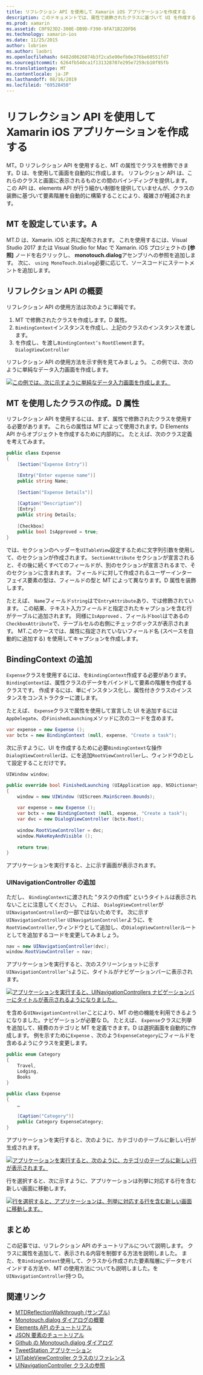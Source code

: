 ```yaml
---
title: リフレクション API を使用して Xamarin iOS アプリケーションを作成する
description: このドキュメントでは、属性で装飾されたクラスに基づいて UI を作成する Monotouch.dialog 属性ベースのリフレクション API について説明します。
ms.prod: xamarin
ms.assetid: C0F923D2-300E-DB9D-F390-9FA71B22DFD6
ms.technology: xamarin-ios
ms.date: 11/25/2015
author: lobrien
ms.author: laobri
ms.openlocfilehash: 6482d0626874b3f2ca5e90efb0e376be60551fd7
ms.sourcegitcommit: 6264fb540ca1f131328707e295e7259cb10f95fb
ms.translationtype: MT
ms.contentlocale: ja-JP
ms.lasthandoff: 08/16/2019
ms.locfileid: "69528450"
---
```

# <a name="creating-a-xamarinios-application-using-the-reflection-api"></a>リフレクション API を使用して Xamarin iOS アプリケーションを作成する

MT。D リフレクション API を使用すると、MT の属性でクラスを修飾できます。D は、を使用して画面を自動的に作成します。 リフレクション API は、これらのクラスと画面に表示されるものとの間のバインディングを提供します。 この API は、elements API が行う細かい制御を提供していませんが、クラスの装飾に基づいて要素階層を自動的に構築することにより、複雑さが軽減されます。

## <a name="setting-up-mtd"></a>MT を設定しています。A

MT.D は、Xamarin. iOS と共に配布されます。 これを使用するには、Visual Studio 2017 または Visual Studio for Mac で Xamarin. iOS プロジェクトの **[参照]** ノードを右クリックし、 **monotouch.dialog**アセンブリへの参照を追加します。 次に、 `using MonoTouch.Dialog`必要に応じて、ソースコードにステートメントを追加します。

## <a name="getting-started-with-the-reflection-api"></a>リフレクション API の概要

リフレクション API の使用方法は次のように単純です。

1. MT で修飾されたクラスを作成します。D 属性。
1. `BindingContext`インスタンスを作成し、上記のクラスのインスタンスを渡します。 
1. を作成し、を渡し`BindingContext’s` `RootElement`ます。 `DialogViewController` 


リフレクション API の使用方法を示す例を見てみましょう。 この例では、次のように単純なデータ入力画面を作成します。

 [![](reflection-api-walkthrough-images/01-expense-entry.png "この例では、次に示すように単純なデータ入力画面を作成します。")](reflection-api-walkthrough-images/01-expense-entry.png#lightbox)

## <a name="creating-a-class-with-mtd-attributes"></a>MT を使用したクラスの作成。D 属性

リフレクション API を使用するには、まず、属性で修飾されたクラスを使用する必要があります。 これらの属性は MT によって使用されます。D Elements API からオブジェクトを作成するために内部的に。 たとえば、次のクラス定義を考えてみます。

```csharp
public class Expense
{
    [Section("Expense Entry")]

    [Entry("Enter expense name")]
    public string Name;
        
    [Section("Expense Details")]
  
    [Caption("Description")]
    [Entry]
    public string Details;
        
    [Checkbox]
    public bool IsApproved = true;
}
```

では、セクションのヘッダーを`UITableView`設定するために文字列引数を使用して、のセクションが作成されます。 `SectionAttribute` セクションが宣言されると、その後に続くすべてのフィールドが、別のセクションが宣言されるまで、そのセクションに含まれます。
フィールドに対して作成されるユーザーインターフェイス要素の型は、フィールドの型と MT によって異なります。D 属性を装飾します。

たとえば、 `Name`フィールド`string`はで`EntryAttribute`あり、では修飾されています。 この結果、テキスト入力フィールドと指定されたキャプションを含む行がテーブルに追加されます。 同様に`IsApproved` 、フィールド`bool`はであるの`CheckboxAttribute`で、テーブルセルの右側にチェックボックスが表示されます。 MT.このケースでは、属性に指定されていないフィールド名 (スペースを自動的に追加する) を使用してキャプションを作成します。

## <a name="adding-the-bindingcontext"></a>BindingContext の追加

`Expense`クラスを使用するには、を`BindingContext`作成する必要があります。 `BindingContext`は、属性クラスのデータをバインドして要素の階層を作成するクラスです。 作成するには、単にインスタンス化し、属性付きクラスのインスタンスをコンストラクターに渡します。

たとえば、 `Expense`クラスで属性を使用して宣言した UI を追加するには`AppDelegate`、の`FinishedLaunching`メソッドに次のコードを含めます。

```csharp
var expense = new Expense ();
var bctx = new BindingContext (null, expense, "Create a task");
```

次に示すように、UI を作成するために必要`BindingContext`な操作`DialogViewController`は、にを追加`RootViewController`し、ウィンドウのとして設定することだけです。

```csharp
UIWindow window;

public override bool FinishedLaunching (UIApplication app, NSDictionary options)
{   
    window = new UIWindow (UIScreen.MainScreen.Bounds);
            
    var expense = new Expense ();
    var bctx = new BindingContext (null, expense, "Create a task");
    var dvc = new DialogViewController (bctx.Root);
            
    window.RootViewController = dvc;
    window.MakeKeyAndVisible ();
            
    return true;
}
```

アプリケーションを実行すると、上に示す画面が表示されます。

### <a name="adding-a-uinavigationcontroller"></a>UINavigationController の追加

ただし、 `BindingContext`に渡された "タスクの作成" というタイトルは表示されないことに注意してください。 これは、 `DialogViewController`が`UINavigatonController`の一部ではないためです。 次に示す`UINavigationController` `UINavigationController`ように、を`RootViewController,`ウィンドウとして追加し、の`DialogViewController`ルートとしてを追加するコードを変更してみましょう。

```csharp
nav = new UINavigationController(dvc);
window.RootViewController = nav;
```

アプリケーションを実行すると、次のスクリーンショットに示す`UINavigationController’s`ように、タイトルがナビゲーションバーに表示されます。

 [![](reflection-api-walkthrough-images/02-create-task.png "アプリケーションを実行すると、UINavigationControllers ナビゲーションバーにタイトルが表示されるようになりました。")](reflection-api-walkthrough-images/02-create-task.png#lightbox)

を含める`UINavigationController`ことにより、MT の他の機能を利用できるようになりました。ナビゲーションが必要な D。 たとえば、 `Expense`クラスに列挙を追加して、経費のカテゴリと MT を定義できます。D は選択画面を自動的に作成します。 例を示すために`Expense` 、次のよう`ExpenseCategory`にフィールドを含めるようにクラスを変更します。

```csharp
public enum Category
{
    Travel,
    Lodging,
    Books
}
        
public class Expense
{
    …

    [Caption("Category")]
    public Category ExpenseCategory;
}
```

アプリケーションを実行すると、次のように、カテゴリのテーブルに新しい行が生成されます。

 [![](reflection-api-walkthrough-images/03-set-details.png "アプリケーションを実行すると、次のように、カテゴリのテーブルに新しい行が表示されます。")](reflection-api-walkthrough-images/03-set-details.png#lightbox)

行を選択すると、次に示すように、アプリケーションは列挙に対応する行を含む新しい画面に移動します。

 [![](reflection-api-walkthrough-images/04-set-category.png "行を選択すると、アプリケーションは、列挙に対応する行を含む新しい画面に移動します。")](reflection-api-walkthrough-images/04-set-category.png#lightbox)

 <a name="Summary" />


## <a name="summary"></a>まとめ

この記事では、リフレクション API のチュートリアルについて説明します。 クラスに属性を追加して、表示される内容を制御する方法を説明しました。 また、を`BindingContext`使用して、クラスから作成された要素階層にデータをバインドする方法や、MT の使用方法についても説明しました。を`UINavigationController`持つ D。


## <a name="related-links"></a>関連リンク

- [MTDReflectionWalkthrough (サンプル)](https://docs.microsoft.com/samples/xamarin/ios-samples/mtdreflectionwalkthrough)
- [Monotouch.dialog ダイアログの概要](~/ios/user-interface/monotouch.dialog/index.md)
- [Elements API のチュートリアル](~/ios/user-interface/monotouch.dialog/elements-api-walkthrough.md)
- [JSON 要素のチュートリアル](~/ios/user-interface/monotouch.dialog/monotouch.dialog-json-markup.md)
- [Github の Monotouch.dialog ダイアログ](https://github.com/migueldeicaza/MonoTouch.Dialog)
- [TweetStation アプリケーション](https://github.com/migueldeicaza/TweetStation)
- [UITableViewController クラスのリファレンス](https://developer.apple.com/library/ios/#DOCUMENTATION/UIKit/Reference/UITableViewController_Class/Reference/Reference.html)
- [UINavigationController クラスの参照](https://developer.apple.com/library/ios/#documentation/UIKit/Reference/UINavigationController_Class/Reference/Reference.html)
